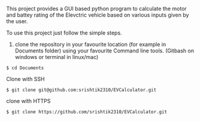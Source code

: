 This project provides a GUI based python program to calculate the motor and battey rating of the Elevctric vehicle based on various inputs given by the user.

To use this project just follow the simple steps.

1. clone the repository in your favourite location (for example in Documents folder) using your favourite Command line tools. (Gitbash on windows or terminal in linux/mac)

```
$ cd Documents
```

Clone with SSH
```
$ git clone git@github.com:srishtik2310/EVCalculator.git
```

clone with HTTPS
```
$ git clone https://github.com/srishtik2310/EVCalculator.git
```